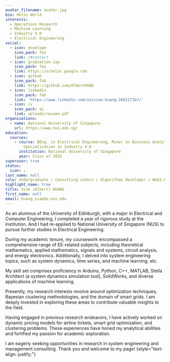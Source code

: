 ```yaml
---
avatar_filename: avatar.jpg
bio: Hello World
interests:
  - Operations Research
  - Machine Learning
  - Industry 4.0
  - Electrical Engineering
social:
  - icon: envelope
    icon_pack: fas
    link: /#contact
  - icon: graduation-cap
    icon_pack: fas
    link: https://scholar.google.com
  - icon: github
    icon_pack: fab
    link: https://github.com/AlbertHX86
  - icon: linkedin
    icon_pack: fab
    link: 'https://www.linkedin.com/in/xiao-huang-26b2171b7/'
  - icon: cv
    icon_pack: ai
    link: uploads/resume.pdf
organizations:
  - name: National University of Singapore
    url: https://www.nus.edu.sg/
education:
  courses:
    - course: BEng. in Electrical Engineering, Minor in Business Analytics,
        Specialization in Industry 4.0
      institution: National University of Singapore
      year: Class of 2025
superuser: true
status:
  icon: ☕️
last_name: null
role: Undergraduate / Consulting intern / Algorithms developer / Web3.0 enthusiast
highlight_name: true
title: Xiao (Albert) HUANG
first_name: null
email: huang_xiao@u.nus.edu
---
```

As an alumnus of the University of Edinburgh, with a major in Electrical and Computer Engineering, I completed a year of rigorous study at the institution. And I had re-applied to National University of Singapore (NUS) to pursue  further studies in Electrical Engineering.

During my academic tenure, my coursework encompassed a comprehensive range of EE-related subjects, including theoretical mathematics, applied mathematics, signals and systems, circuit analysis, and energy electronics. Additionally, I delved into system engineering topics, such as system dynamics, time series, and machine learning, etc.

My skill set comprises proficiency in Arduino, Python, C++, MATLAB, Stella Architect (a system dynamics simulation tool), SolidWorks, and diverse applications of machine learning.

Presently, my research interests revolve around optimization techniques, Bayesian clustering methodologies, and the domain of smart grids. I am deeply invested in exploring these areas to contribute valuable insights to the field.

Having engaged in previous research endeavors, I have actively worked on dynamic pricing models for airline tickets, smart grid optimization, and clustering problems. These experiences have honed my analytical abilities and fortified my passion for academic exploration.

I am eagerly seeking opportunities in research in system engineering and management consulting. Thank you and welcome to my page!
{style="text-align: justify;"}
